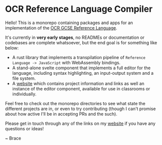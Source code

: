 # OCR Reference Language Compiler

Hello! This is a monorepo containing packages and apps for an implementation of the [OCR GCSE Reference Language](https://www.ocr.org.uk/Images/558027-specification-gcse-computer-science-j277.pdf#page=27).

It's currently in **very early stages**, no READMEs or documentation or codebases are complete whatsoever, but the end goal is for something like below:

- A rust library that implements a transpilation pipeline of `Reference Language -> JavaScript` with WebAssembly bindings.
- A stand-alone svelte component that implements a full editor for the language, including syntax highlighting, an input-output system and a file system.
- A [website](https://brace.dev/ocr-compiler) which contains project information and links as well an instance of the editor component, available for use in classrooms or individually.

Feel free to check out the monorepo directories to see what state the different projects are in, or even to try contributing (though I can't promise about how active I'll be in accepting PRs and the such).

Please get in touch through any of the links on my [website](https://brace.dev/) if you have any questions or ideas!

~ Brace
